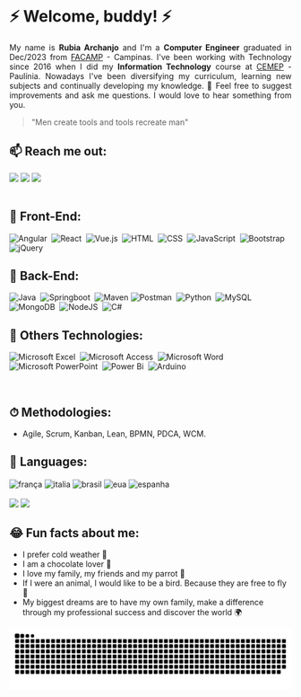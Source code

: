 # ⚡ Welcome, buddy! ⚡

<p align=justify>
  My name is <b>Rubia Archanjo</b> and I'm a <b>Computer Engineer</b> graduated in Dec/2023 from <a href = "https://www.facamp.com.br/"> FACAMP</a> - Campinas. I've been working with Technology since 2016 when I did my <b>Information Technology</b> course at <a href = "https://cemep.net.br/"> CEMEP</a> - Paulínia. Nowadays I've been diversifying my curriculum, learning new subjects and continually developing my knowledge. 💬 Feel free to suggest improvements and ask me questions. I would love to hear something from you.
</p>

> "Men create tools and tools recreate man"

## 📫 Reach me out:
<div>
  <a href="https://www.linkedin.com/in/rubiarchanjo/" target="_blank"><img src="https://img.shields.io/badge/-LinkedIn-%230077B5?style=for-the-badge&logo=linkedin&logoColor=white" target="_blank"></a>
  <a href="mailto:rharcosta@gmail.com"><img src="https://img.shields.io/badge/Gmail-D14836?style=for-the-badge&logo=gmail&logoColor=white" target="_blank"></a>
  <a href="https://youtube.com/@rubiarchanjo?si=vbH7_kb5R3WwC5vd" target="_blank"><img src="https://img.shields.io/badge/YouTube-FF0000?style=for-the-badge&logo=youtube&logoColor=white" target="_blank"></a>
</div><BR>

## 🥇 Front-End:
<div>
  
   ![Angular](https://img.shields.io/badge/angular-%2320232a.svg?style=for-the-badge&logo=angular&logoColor=%23DD0031)&nbsp;
   ![React](https://img.shields.io/badge/react-%2320232a.svg?style=for-the-badge&logo=react&logoColor=%2361DAFB)&nbsp;
   ![Vue.js](https://img.shields.io/badge/vuejs-%2320232a.svg?style=for-the-badge&logo=vuedotjs&logoColor=%234FC08D)&nbsp;
   ![HTML](https://img.shields.io/badge/-HTML-%2320232a.svg?style=for-the-badge&logo=HTML5)&nbsp;
   ![CSS](https://img.shields.io/badge/-CSS-%2320232a.svg?style=for-the-badge&logo=CSS3&logoColor=1572B6)&nbsp;
   ![JavaScript](https://img.shields.io/badge/-JavaScript-%2320232a.svg?style=for-the-badge&logo=javascript)&nbsp;
   ![Bootstrap](https://img.shields.io/badge/bootstrap-%2320232a.svg?style=for-the-badge&logo=bootstrap&logoColor=%23563D7C)&nbsp;
   ![jQuery](https://img.shields.io/badge/jquery-%2320232a.svg?style=for-the-badge&logo=jquery&logoColor=%230769AD)&nbsp;

</div>

## 🥈 Back-End:
<div>
  
   ![Java](https://img.shields.io/badge/java-%2320232a?style=for-the-badge&logo=openjdk&logoColor=white)&nbsp;
   ![Springboot](https://img.shields.io/badge/Spring_Boot-%2320232a?style=for-the-badge&logo=spring-boot)&nbsp;
   ![Maven](https://img.shields.io/badge/%20Maven-%2320232a?style=for-the-badge&logo=Apache%20Maven&logoColor=white)
   ![Postman](https://img.shields.io/badge/Postman-%2320232a?style=for-the-badge&logo=postman&logoColor=FF6C37)&nbsp;
   ![Python](https://img.shields.io/badge/python-%2320232a?style=for-the-badge&logo=python&logoColor=ffdd54)&nbsp;
   ![MySQL](https://img.shields.io/badge/-MySQL-%2320232a.svg?style=for-the-badge&logo=mysql)&nbsp;
   ![MongoDB](https://img.shields.io/badge/MongoDB-%2320232a.svg?style=for-the-badge&logo=mongodb&logoColor=%234ea94b)&nbsp;
   ![NodeJS](https://img.shields.io/badge/node.js-%2320232a?style=for-the-badge&logo=node.js&logoColor=6DA55F)&nbsp;
   ![C#](https://img.shields.io/badge/c%23-%2320232a?style=for-the-badge&logo=csharp&logoColor=white)&nbsp;

</div>

## 🥉 Others Technologies:
<div>
  
  ![Microsoft Excel](https://img.shields.io/badge/Microsoft_Excel-217346?style=for-the-badge&logo=microsoft-excel&logoColor=white)&nbsp;
  ![Microsoft Access](https://img.shields.io/badge/Microsoft_Access-A4373A?style=for-the-badge&logo=microsoft-access&logoColor=white)&nbsp;
  ![Microsoft Word](https://img.shields.io/badge/Microsoft_Word-2B579A?style=for-the-badge&logo=microsoft-word&logoColor=white)&nbsp;
  ![Microsoft PowerPoint](https://img.shields.io/badge/Microsoft_PowerPoint-B7472A?style=for-the-badge&logo=microsoft-powerpoint&logoColor=white)&nbsp;
  ![Power Bi](https://img.shields.io/badge/power_bi-F2C811?style=for-the-badge&logo=powerbi&logoColor=black)&nbsp;
  ![Arduino](https://img.shields.io/badge/-Arduino-00979D?style=for-the-badge&logo=Arduino&logoColor=white)&nbsp;

</div>

<BR>

## ⏱ Methodologies:
- Agile, Scrum, Kanban, Lean, BPMN, PDCA, WCM.

## 🏅 Languages:
<div style="display: inline_block">
  <img align="center" alt="frança" height="40" width="40" src="https://user-images.githubusercontent.com/57666808/147159730-9450ec88-c813-49cd-9717-6b1dda9d73b9.png">
  <img align="center" alt="italia" height="40" width="40" src="https://user-images.githubusercontent.com/57666808/147159689-4b2f3a48-0a1d-4051-91dc-b0ca55c9dc2c.png">
  <img align="center" alt="brasil" height="40" width="40" src="https://user-images.githubusercontent.com/57666808/147159780-c7cb8a05-5d36-40ad-8868-b9fc94ea6870.png">
  <img align="center" alt="eua" height="40" width="40" src="https://user-images.githubusercontent.com/57666808/147159919-9b739c17-4647-4491-a8e0-2e1fba7b96f0.png">
  <img align="center" alt="espanha" height="40" width="40" src="https://user-images.githubusercontent.com/57666808/147159954-c02716e2-0f8d-48d8-a8c2-1f9168ff7788.png">
</div>

<BR>

<div>
  <img height="180em" src="https://github-readme-stats.vercel.app/api?username=rharcosta&show_icons=true&theme=chartreuse-dark&include_all_commits=true&count_private=true"/>
  <img height="180em" src="https://github-readme-stats.vercel.app/api/top-langs/?username=rharcosta&layout=compact&langs_count=16&theme=chartreuse-dark"/><BR>
<div>

## 😂 Fun facts about me:
  - I prefer cold weather 🥶
  - I am a chocolate lover 🍫
  - I love my family, my friends and my parrot 🤍
  - If I were an animal, I would like to be a bird. Because they are free to fly 🦜
  - My biggest dreams are to have my own family, make a difference through my professional success and discover the world 🌍

  ![Snake animation](https://github.com/rharcosta/rharcosta/blob/output/github-contribution-grid-snake.svg)
